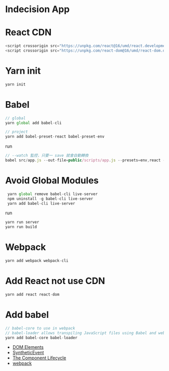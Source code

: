 # Indecision App

# React CDN

```js
<script crossorigin src="https://unpkg.com/react@16/umd/react.development.js"></script>
<script crossorigin src="https://unpkg.com/react-dom@16/umd/react-dom.development.js"></script>
```

# Yarn init

```js
yarn init
```

# Babel

```js
// global
yarn global add babel-cli

// project
yarn add babel-preset-react babel-preset-env
```

run

```js
// --watch 監控，只要一 save 就會自動轉換
babel src/app.js --out-file=public/scripts/app.js --presets=env,react --watch
```

# Avoid Global Modules

```js
 yarn global remove babel-cli live-server
 npm uninstall -g babel-cli live-server
 yarn add babel-cli live-server
```

run

```js
yarn run server
yarn run build
```

# Webpack

```js
yarn add webpack webpack-cli
```

# Add React not use CDN

```js
yarn add react react-dom
```

# Add babel

```js
// babel-core to use in webpack
// babel-loader allows transpiling JavaScript files using Babel and webpack.
yarn add babel-core babel-loader
```

- [DOM Elements](https://reactjs.org/docs/dom-elements.html)
- [SyntheticEvent](https://reactjs.org/docs/events.html)
- [The Component Lifecycle](https://reactjs.org/docs/react-component.html#the-component-lifecycle)
- [webpack](https://webpack.js.org/)
